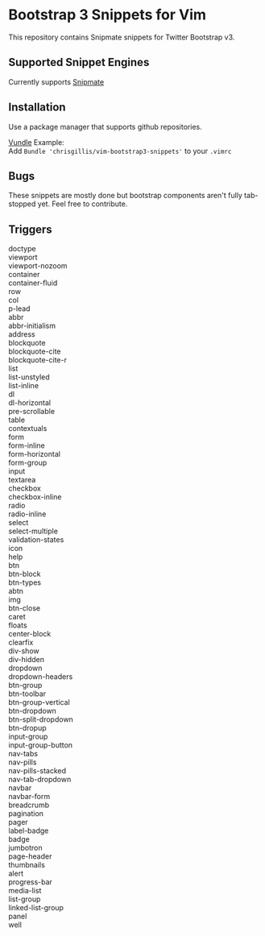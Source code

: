 Bootstrap 3 Snippets for Vim
=======================

This repository contains Snipmate snippets for Twitter Bootstrap v3.


Supported Snippet Engines
-------------------------
Currently supports [Snipmate](https://github.com/garbas/vim-snipmate)


Installation
------------
Use a package manager that supports github repositories.

[Vundle](https://github.com/gmarik/Vundle.vim) Example:  
Add `Bundle 'chrisgillis/vim-bootstrap3-snippets'` to your `.vimrc`


Bugs
----
These snippets are mostly done but bootstrap components aren't fully tab-stopped yet. Feel free to contribute.


Triggers
--------

doctype  
viewport  
viewport-nozoom  
container  
container-fluid  
row  
col  
p-lead  
abbr  
abbr-initialism  
address  
blockquote  
blockquote-cite  
blockquote-cite-r  
list  
list-unstyled  
list-inline  
dl  
dl-horizontal  
pre-scrollable  
table  
contextuals  
form  
form-inline  
form-horizontal  
form-group  
input  
textarea  
checkbox  
checkbox-inline  
radio  
radio-inline  
select  
select-multiple  
validation-states  
icon  
help  
btn  
btn-block  
btn-types  
abtn  
img  
btn-close  
caret  
floats  
center-block  
clearfix  
div-show  
div-hidden  
dropdown  
dropdown-headers  
btn-group  
btn-toolbar  
btn-group-vertical  
btn-dropdown  
btn-split-dropdown  
btn-dropup  
input-group  
input-group-button  
nav-tabs  
nav-pills  
nav-pills-stacked  
nav-tab-dropdown  
navbar  
navbar-form  
breadcrumb  
pagination  
pager  
label-badge  
badge  
jumbotron  
page-header  
thumbnails  
alert  
progress-bar  
media-list  
list-group  
linked-list-group  
panel  
well  
